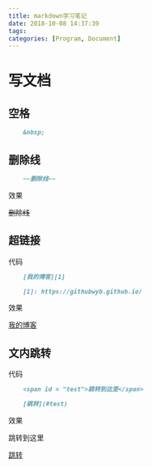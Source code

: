 ```yaml
---
title: markdown学习笔记
date: 2018-10-08 14:37:39
tags: 
categories: [Program, Document]
---
```


# 写文档

## 空格

```markdown
    &nbsp;
```

## 删除线

```markdown
    ~~删除线~~
```

效果

~~删除线~~

## 超链接

代码

```markdown
    [我的博客][1]

    [1]: https://githubwyb.github.io/
```

效果

[我的博客][1]

[1]: https://githubwyb.github.io/

## 文内跳转

代码

```markdown
    <span id = "test">跳转到这里</span>

    [跳转](#test)
```

效果

<span id = "test">跳转到这里</span>

[跳转](#test)